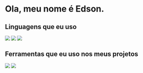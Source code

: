 
# Ola, meu nome é Edson.

## Linguagens que eu uso

<div> 
<img src="https://img.shields.io/badge/Rust-000000?style=for-the-badge&logo=rust&logoColor=white](https://img.shields.io/badge/C-00599C?style=for-the-badge&logo=c&logoColor=white)">
<img src="https://img.shields.io/badge/javascript-%23323330.svg?style=for-the-badge&logo=javascript&logoColor=%23F7DF1E">
<img src="https://img.shields.io/badge/Python-14354C?style=for-the-badge&logo=python&logoColor=wh">
<div/>

## Ferramentas que eu uso nos meus projetos
<div>
<img src="https://img.shields.io/badge/Visual%20Studio%20Code-0078d7.svg?style=for-the-badge&logo=visual-studio-code&logoColor=white">
<img src="https://img.shields.io/badge/GIT-E44C30?style=for-the-badge&logo=git&logoColor=white">
<div/>
